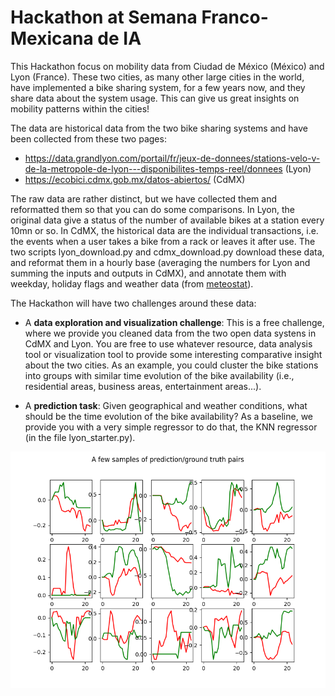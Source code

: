 # Hackathon at Semana Franco-Mexicana de IA

This Hackathon focus on mobility data from Ciudad de México (México) and Lyon (France). These two cities, as many other large cities in the world, have implemented a bike sharing system, for a few years now, and they share data about the system usage. This can give us great insights on mobility patterns within the cities!

The data are historical data from the two bike sharing systems and have been collected from these two pages:
* https://data.grandlyon.com/portail/fr/jeux-de-donnees/stations-velo-v-de-la-metropole-de-lyon---disponibilites-temps-reel/donnees (Lyon)
* https://ecobici.cdmx.gob.mx/datos-abiertos/ (CdMX)

The raw data are rather distinct, but we have collected them and reformatted them so that you can do some comparisons. In Lyon, the original data give a status of the number of available bikes at a station every 10mn or so. In CdMX, the historical data are the individual transactions, i.e. the events when a user takes a bike from a rack or leaves it after use. The two scripts lyon_download.py and cdmx_download.py download these data, and reformat them in a hourly base (averaging the numbers for Lyon and summing the inputs and outputs in CdMX), and annotate them with weekday, holiday flags and weather data (from [meteostat](https://dev.meteostat.net/python/#installation)).  

The Hackathon will have two challenges around these data:

* A **data exploration and visualization challenge**: This is a free challenge, where we provide you cleaned data from the two open data systens in CdMX and Lyon. You are free to use whatever resource, data analysis tool or visualization tool to provide some interesting comparative insight about the two cities. As an example, you could cluster the bike stations into groups with similar time evolution of the bike availability (i.e., residential areas, business areas, entertainment areas...). 

* A **prediction task**: Given geographical and weather conditions, what should be the time evolution of the bike availability? As a baseline, we provide you with a very simple regressor to do that, the KNN regressor (in the file lyon_starter.py).

![image](imgs/knn.png)

 
